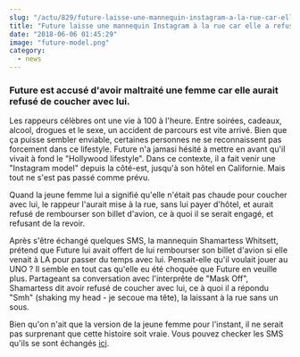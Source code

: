 ```yaml
--- 
slug: "/actu/829/future-laisse-une-mannequin-instagram-a-la-rue-car-elle-a-refuse-de-coucher-avec-lui"
title: "Future laisse une mannequin Instagram à la rue car elle a refusé de coucher avec lui"
date: "2018-06-06 01:45:29"
image: "future-model.png"
category:
  - news
---
```

<h3><strong>Future est accusé d'avoir maltraité une femme car elle aurait refusé de coucher avec lui.</strong></h3>

<p>Les rappeurs célèbres ont une vie à 100 à l'heure. Entre soirées, cadeaux, alcool, drogues et le sexe, un accident de parcours est vite arrivé. Bien que ça puisse sembler enviable, certaines personnes ne se reconnaissent pas forcement dans ce lifestyle. Future n'a jamasi hésité à mettre en avant qu'il vivait à fond le "Hollywood lifestyle". Dans ce contexte, il a fait venir une "Instagram model" depuis la côté-est, jusqu'à son hôtel en Californie. Mais tout ne s'est pas passé comme prévu.</p>

<p>Quand la jeune femme lui a signifié qu'elle n'était pas chaude pour coucher avec lui, le rappeur l'aurait mise à la rue, sans lui payer d'hôtel, et aurait refusé de rembourser son billet d'avion, ce à quoi il se serait engagé, et refusant de la revoir.</p>

<p>Après s'être échangé quelques SMS, la mannequin Shamartess Whitsett, prétend que Future lui avait offert de lui rembourser son billet d'avion si elle venait à LA pour passer du temps avec lui. Pensait-elle qu'il voulait jouer au UNO ? Il semble en tout cas qu'elle eu été choquée que Future en veuille plus. Partageant sa conversation avec l'interprête de "Mask Off", Shamartess dit avoir refusé de coucher avec lui, ce à quoi il a répondu "Smh" (shaking my head - je secoue ma tête), la laissant à la rue sans un sous.</p>

<p>Bien qu'on n'ait que la version de la jeune femme pour l'instant, il ne serait pas surprenant que cette histoire soit vraie. Vous pouvez checker les SMS qu'ils se sont échangés <a href="https://www.instagram.com/p/BjpWLWnjEtG/?utm_source=ig_embed">ici</a>.</p>